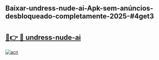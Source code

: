 ## Baixar-undress-nude-ai-Apk-sem-anúncios-desbloqueado-completamente-2025-#4get3

# <h2><a href="https://ainizakaria.my?title=undress-nude-ai&ref=22M">🔗👉 🔴 undress-nude-ai</a></h2>

[![acn](https://github.com/user-attachments/assets/0f9c940e-d8b0-45ae-aac7-cd30a18b3e1c)](https://ainizakaria.my?title=undress-nude-ai&ref=22M)

